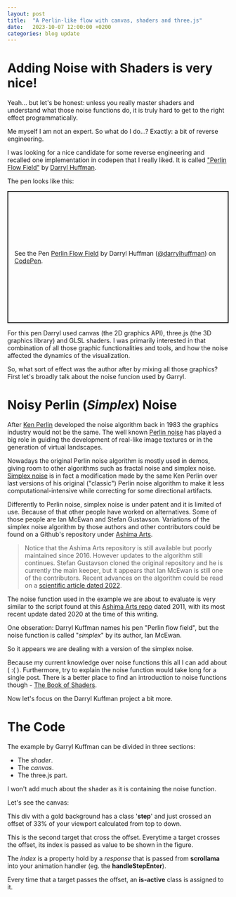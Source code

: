 ```yaml
---
layout: post
title:  "A Perlin-like flow with canvas, shaders and three.js"
date:   2023-10-07 12:00:00 +0200
categories: blog update
---
```

<link rel="stylesheet" href="{{ site.baseurl }}{% link src/posts/2023-10-07-a-perlin-flow-field-with-canvas-shaders-and-threejs/scrollama-setup.css %}">

# Adding Noise with Shaders is very nice!

Yeah... but let's be honest: unless you really master shaders and understand what those noise functions do, it is truly hard to get to the right effect programmatically.

Me myself I am not an expert. So what do I do...? Exactly: a bit of reverse engineering.

I was looking for a nice candidate for some reverse engineering and recalled one implementation in codepen that I really liked. It is called ["Perlin Flow Field"](https://codepen.io/darrylhuffman/pen/vwmYgz) by [Darryl Huffman](https://darrylhuffman.com/).

The pen looks like this:

<p class="codepen" data-height="300" data-default-tab="html,result" data-slug-hash="vwmYgz" data-user="darrylhuffman" style="height: 300px; box-sizing: border-box; display: flex; align-items: center; justify-content: center; border: 2px solid; margin: 1em 0; padding: 1em;">
  <span>See the Pen <a href="https://codepen.io/darrylhuffman/pen/vwmYgz">
  Perlin Flow Field</a> by Darryl Huffman (<a href="https://codepen.io/darrylhuffman">@darrylhuffman</a>)
  on <a href="https://codepen.io">CodePen</a>.</span>
</p>
<script async src="https://cpwebassets.codepen.io/assets/embed/ei.js"></script>

For this pen Darryl used canvas (the 2D graphics API), three.js (the 3D graphics library) and GLSL shaders. I was primarily interested in that combination of all those graphic functionalities and tools, and how the noise affected the dynamics of the visualization.

So, what sort of effect was the author after by mixing all those graphics? First let's broadly talk about the noise funcion used by Garryl.

# Noisy Perlin (*Simplex*) Noise

After [Ken Perlin](https://en.wikipedia.org/wiki/Ken_Perlin) developed the noise algorithm back in 1983 the graphics industry would not be the same. The well known [Perlin noise](https://en.wikipedia.org/wiki/Perlin_noise) has played a big role in guiding the development of real-like image textures or in the generation of virtual landscapes.

Nowadays the original Perlin noise algorithm is mostly used in demos, giving room to other algorithms such as fractal noise and simplex noise. [Simplex noise](https://en.wikipedia.org/wiki/Simplex_noise) is in fact a modification made by the same Ken Perlin over last versions of his original ("classic") Perlin noise algorithm to make it less computational-intensive while correcting for some directional artifacts.

Differently to Perlin noise, simplex noise is under patent and it is limited of use. Because of that other people have worked on alternatives. Some of those people are Ian McEwan and Stefan Gustavson. Variations of the simplex noise algorithm by those authors and other contributors could be found on a Github's repository under [Ashima Arts](https://github.com/ashima/webgl-noise). 

> Notice that the Ashima Arts repository is still available but poorly maintained since 2016. However updates to the algorithm still continues. Stefan Gustavson cloned the original repository and he is currently the main keeper, but it appears that Ian McEwan is still one of the contributors. Recent advances on the algorithm could be read on a [scientific article dated 2022](https://jcgt.org/published/0011/01/02/paper.pdf).

The noise function used in the example we are about to evaluate is very similar to the script found at this [Ashima Arts repo](https://github.com/ashima/webgl-noise/blob/master/src/noise4D.glsl) dated 2011, with its most recent update dated 2020 at the time of this writing.

One obseration: Darryl Kuffman names his pen "Perlin flow field", but the noise function is called "*simplex*" by its author, Ian McEwan.

So it appears we are dealing with a version of the simplex noise.

Because my current knowledge over noise functions this all I can add about ( :( ). Furthermore, try to explain the noise function would take long for a single post. There is a better place to find an introduction to noise functions though - [The Book of Shaders](https://thebookofshaders.com/11/).

Now let's focus on the Darryl Kuffman project a bit more.

# The Code

The example by Garryl Kuffman can be divided in three sections:

- The *shader*.
- The *canvas*.
- The three.js part. 

I won't add much about the shader as it is containing the noise function.

Let's see the canvas:

<section id='stickyoverlay'>
    <figure>
        <!--<p>0</p>-->
    </figure>
    <div class="articlepost">
        <div class='step' data-step='1'>
            <div class="explain">
            <p>This div with a gold background has a class '<strong>step</strong>' and just crossed an offset of 33% of your viewport calculated from top to down.</p>            
            </div>
        </div>
        <div class='step' data-step='2'>
            <div class="explain">
            <p>This is the second target that cross the offset. Everytime a target crosses the offset, its index is passed as value to be shown in the figure.</p>
            </div>
        </div>
        <div class='step' data-step='3'>
            <div class="explain">
            <p>The <em>index</em> is a property hold by a <em>response</em> that is passed from  <strong>scrollama</strong> into your animation handler (eg. the <strong>handleStepEnter</strong>).</p>
            </div>
        </div>
        <div class='step' data-step='4'>
            <div class="explain">
            <p>Every time that a target passes the offset, an  <strong>is-active</strong> class is assigned to it.</p>            
            </div>
        </div>
    </div>
</section>

<!--<script src="https://cdnjs.cloudflare.com/ajax/libs/jquery/2.1.3/jquery.min.js"></script>
<script src="https://cdnjs.cloudflare.com/ajax/libs/gsap/3.12.2/gsap.min.js"></script>-->
<script src="https://cdnjs.cloudflare.com/ajax/libs/gsap/1.11.4/TweenLite.min.js"></script>
<script src="https://cdnjs.cloudflare.com/ajax/libs/gsap/1.11.5/plugins/ColorPropsPlugin.min.js"></script>
<script src="{{ site.baseurl }}{% link src/vendor/js/threejs/v104/three.v104.min.js %}"></script>
<script src="{{ site.baseurl }}{% link src/vendor/js/D3js/v7.8.5/d3.v7.min.js %}"></script>
<script src="{{ site.baseurl }}{% link src/vendor/js/scrollmagic/ScrollMagic.min.js %}"></script>
<script src="{{ site.baseurl }}{% link src/vendor/js/scrollama/v2.1.2/scrollama.v2.min.js %}"></script>
<script src="{{ site.baseurl }}{% link src/vendor/js/stickyfill/v2.1.0/stickyfill.v2.min.js %}"></script>
<script src="{{ site.baseurl }}{% link src/posts/2023-10-07-a-perlin-flow-field-with-canvas-shaders-and-threejs/scrollama-setup.js %}"></script>
<script src="{{ site.baseurl }}{% link src/posts/2023-10-07-a-perlin-flow-field-with-canvas-shaders-and-threejs/huffman-flow-field-example.js %}"></script>
